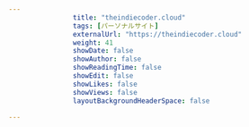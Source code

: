 ---
                title: "theindiecoder.cloud"
                tags: [パーソナルサイト]
                externalUrl: "https://theindiecoder.cloud"
                weight: 41
                showDate: false
                showAuthor: false
                showReadingTime: false
                showEdit: false
                showLikes: false
                showViews: false
                layoutBackgroundHeaderSpace: false
                ---

